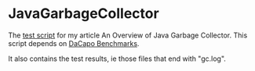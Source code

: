 # JavaGarbageCollector

The [test script](https://github.com/tangwwwfei/JavaGarbageCollector/blob/master/GCTestScript.sh) for my article An Overview of Java Garbage Collector. 
This script depends on [DaCapo Benchmarks](https://sourceforge.net/projects/dacapobench/files/latest/download).

It also contains the test results, ie those files that end with "gc.log".

